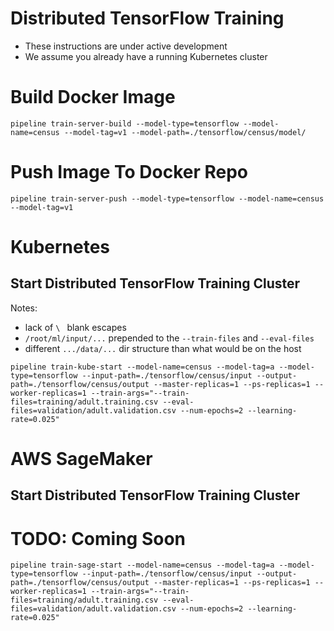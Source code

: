 # Distributed TensorFlow Training
* These instructions are under active development
* We assume you already have a running Kubernetes cluster

# Build Docker Image
```
pipeline train-server-build --model-type=tensorflow --model-name=census --model-tag=v1 --model-path=./tensorflow/census/model/
```

# Push Image To Docker Repo
```
pipeline train-server-push --model-type=tensorflow --model-name=census --model-tag=v1
```

# Kubernetes
## Start Distributed TensorFlow Training Cluster
Notes:
* lack of `\ ` blank escapes
* `/root/ml/input/...` prepended to the `--train-files` and `--eval-files`
* different `.../data/...` dir structure than what would be on the host
```
pipeline train-kube-start --model-name=census --model-tag=a --model-type=tensorflow --input-path=./tensorflow/census/input --output-path=./tensorflow/census/output --master-replicas=1 --ps-replicas=1 --worker-replicas=1 --train-args="--train-files=training/adult.training.csv --eval-files=validation/adult.validation.csv --num-epochs=2 --learning-rate=0.025"
```

# AWS SageMaker
## Start Distributed TensorFlow Training Cluster
# TODO: Coming Soon
```
pipeline train-sage-start --model-name=census --model-tag=a --model-type=tensorflow --input-path=./tensorflow/census/input --output-path=./tensorflow/census/output --master-replicas=1 --ps-replicas=1 --worker-replicas=1 --train-args="--train-files=training/adult.training.csv --eval-files=validation/adult.validation.csv --num-epochs=2 --learning-rate=0.025"
```

